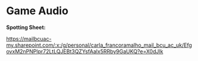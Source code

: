 # Game Audio

**Spotting Sheet:**

https://mailbcuac-my.sharepoint.com/:x:/g/personal/carla_francoramalho_mail_bcu_ac_uk/EfgovxM2nPNPlpr72LtLQJEBt3QZYsfAalx5RRby9GaUKQ?e=X0dJlk
